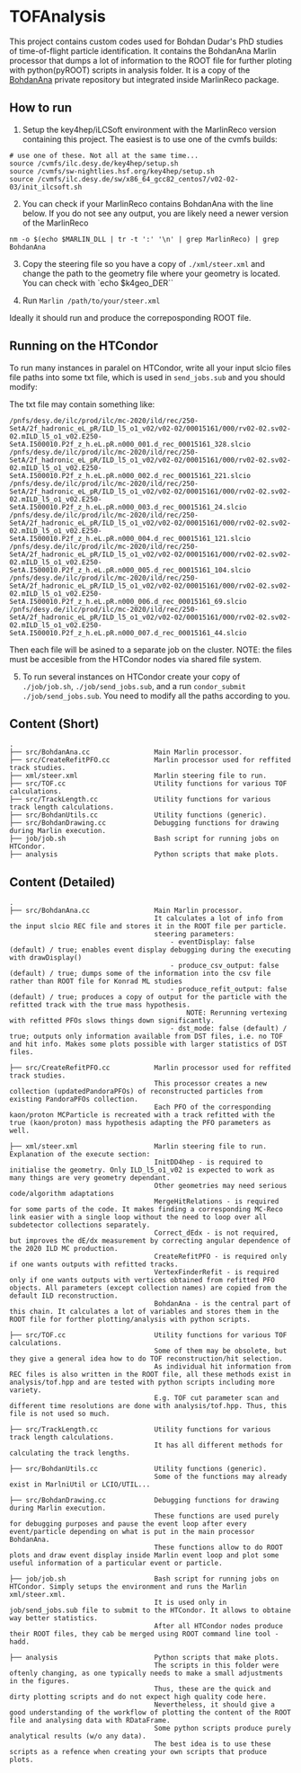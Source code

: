 # TOFAnalysis

This project contains custom codes used for Bohdan Dudar's PhD studies of time-of-flight particle identification.
It contains the BohdanAna Marlin processor that dumps a lot of information to the ROOT file for further ploting with python(pyROOT) scripts in analysis folder.
It is a copy of the [BohdanAna](https://github.com/dudarboh/BohdanAna/releases/tag/phd_end_add_to_marlinreco) private repository but integrated inside MarlinReco package.

## How to run

1. Setup the key4hep/iLCSoft environment with the MarlinReco version containing this project. The easiest is to use one of the cvmfs builds:

```
# use one of these. Not all at the same time...
source /cvmfs/ilc.desy.de/key4hep/setup.sh
source /cvmfs/sw-nightlies.hsf.org/key4hep/setup.sh
source /cvmfs/ilc.desy.de/sw/x86_64_gcc82_centos7/v02-02-03/init_ilcsoft.sh
```

2. You can check if your MarlinReco contains BohdanAna with the line below. If you do not see any output, you are likely need a newer version of the MarlinReco

```
nm -o $(echo $MARLIN_DLL | tr -t ':' '\n' | grep MarlinReco) | grep BohdanAna
```

3. Copy the steering file so you have a copy of `./xml/steer.xml` and change the path to the geometry file where your geometry is located. You can check with `echo $k4geo_DER``

4. Run ` Marlin /path/to/your/steer.xml `

Ideally it should run and produce the correposponding ROOT file.

## Running on the HTCondor

To run many instances in paralel on HTCondor, write all your input slcio files file paths into some txt file, which is used in `send_jobs.sub` and you should modify:

The txt file may contain something like:

```
/pnfs/desy.de/ilc/prod/ilc/mc-2020/ild/rec/250-SetA/2f_hadronic_eL_pR/ILD_l5_o1_v02/v02-02/00015161/000/rv02-02.sv02-02.mILD_l5_o1_v02.E250-SetA.I500010.P2f_z_h.eL.pR.n000_001.d_rec_00015161_328.slcio
/pnfs/desy.de/ilc/prod/ilc/mc-2020/ild/rec/250-SetA/2f_hadronic_eL_pR/ILD_l5_o1_v02/v02-02/00015161/000/rv02-02.sv02-02.mILD_l5_o1_v02.E250-SetA.I500010.P2f_z_h.eL.pR.n000_002.d_rec_00015161_221.slcio
/pnfs/desy.de/ilc/prod/ilc/mc-2020/ild/rec/250-SetA/2f_hadronic_eL_pR/ILD_l5_o1_v02/v02-02/00015161/000/rv02-02.sv02-02.mILD_l5_o1_v02.E250-SetA.I500010.P2f_z_h.eL.pR.n000_003.d_rec_00015161_24.slcio
/pnfs/desy.de/ilc/prod/ilc/mc-2020/ild/rec/250-SetA/2f_hadronic_eL_pR/ILD_l5_o1_v02/v02-02/00015161/000/rv02-02.sv02-02.mILD_l5_o1_v02.E250-SetA.I500010.P2f_z_h.eL.pR.n000_004.d_rec_00015161_121.slcio
/pnfs/desy.de/ilc/prod/ilc/mc-2020/ild/rec/250-SetA/2f_hadronic_eL_pR/ILD_l5_o1_v02/v02-02/00015161/000/rv02-02.sv02-02.mILD_l5_o1_v02.E250-SetA.I500010.P2f_z_h.eL.pR.n000_005.d_rec_00015161_104.slcio
/pnfs/desy.de/ilc/prod/ilc/mc-2020/ild/rec/250-SetA/2f_hadronic_eL_pR/ILD_l5_o1_v02/v02-02/00015161/000/rv02-02.sv02-02.mILD_l5_o1_v02.E250-SetA.I500010.P2f_z_h.eL.pR.n000_006.d_rec_00015161_69.slcio
/pnfs/desy.de/ilc/prod/ilc/mc-2020/ild/rec/250-SetA/2f_hadronic_eL_pR/ILD_l5_o1_v02/v02-02/00015161/000/rv02-02.sv02-02.mILD_l5_o1_v02.E250-SetA.I500010.P2f_z_h.eL.pR.n000_007.d_rec_00015161_44.slcio
```

Then each file will be asined to a separate job on the cluster.
NOTE: the files must be accesible from the HTCondor nodes via shared file system.

5. To run several instances on HTCondor create your copy of `./job/job.sh`, `./job/send_jobs.sub`, and a  run `condor_submit ./job/send_jobs.sub`. You need to modify all the paths according to you.


## Content (Short)

```
.
├── src/BohdanAna.cc                Main Marlin processor.
├── src/CreateRefitPFO.cc           Marlin processor used for reffited track studies.
├── xml/steer.xml                   Marlin steering file to run.
├── src/TOF.cc                      Utility functions for various TOF calculations.
├── src/TrackLength.cc              Utility functions for various track length calculations.
├── src/BohdanUtils.cc              Utility functions (generic).
├── src/BohdanDrawing.cc            Debugging functions for drawing during Marlin execution.
├── job/job.sh                      Bash script for running jobs on HTCondor.
├── analysis                        Python scripts that make plots.
```

## Content (Detailed)

```
.
├── src/BohdanAna.cc                Main Marlin processor.
                                    It calculates a lot of info from the input slcio REC file and stores it in the ROOT file per particle.
                                    steering parameters:
                                        - eventDisplay: false (default) / true; enables event display debugging during the executing with drawDisplay()
                                        - produce_csv_output: false (default) / true; dumps some of the information into the csv file rather than ROOT file for Konrad ML studies
                                        - produce_refit_output: false (default) / true; produces a copy of output for the particle with the refitted track with the true mass hypothesis.
                                            NOTE: Rerunning vertexing with refitted PFOs slows things down significantly.
                                        - dst_mode: false (default) / true; outputs only information available from DST files, i.e. no TOF and hit info. Makes some plots possible with larger statistics of DST files.

├── src/CreateRefitPFO.cc           Marlin processor used for reffited track studies.
                                    This processor creates a new collection (updatedPandoraPFOs) of reconstructed particles from existing PandoraPFOs collection.
                                    Each PFO of the corresponding kaon/proton MCParticle is recreated with a track refitted with the true (kaon/proton) mass hypothesis adapting the PFO parameters as well.

├── xml/steer.xml                   Marlin steering file to run. Explanation of the execute section:
                                    InitDD4hep - is required to initialise the geometry. Only ILD_l5_o1_v02 is expected to work as many things are very geometry dependant.
                                    Other geometries may need serious code/algorithm adaptations
                                    MergeHitRelations - is required for some parts of the code. It makes finding a corresponding MC-Reco link easier with a single loop without the need to loop over all subdetector collections separately.
                                    Correct_dEdx - is not required, but improves the dE/dx measurement by correcting angular dependence of the 2020 ILD MC production.
                                    CreateRefitPFO - is required only if one wants outputs with refitted tracks.
                                    VertexFinderRefit - is required only if one wants outputs with vertices obtained from refitted PFO objects. All parameters (except collection names) are copied from the default ILD reconstruction.
                                    BohdanAna - is the central part of this chain. It calculates a lot of variables and stores them in the ROOT file for forther plotting/analysis with python scripts.

├── src/TOF.cc                      Utility functions for various TOF calculations.
                                    Some of them may be obsolete, but they give a general idea how to do TOF reconstruction/hit selection.
                                    As individual hit information from REC files is also written in the ROOT file, all these methods exist in analysis/tof.hpp and are tested with python scripts including more variety.
                                    E.g. TOF cut parameter scan and different time resolutions are done with analysis/tof.hpp. Thus, this file is not used so much.

├── src/TrackLength.cc              Utility functions for various track length calculations.
                                    It has all different methods for calculating the track lengths.
                                    
├── src/BohdanUtils.cc              Utility functions (generic).
                                    Some of the functions may already exist in MarlniUtil or LCIO/UTIL...

├── src/BohdanDrawing.cc            Debugging functions for drawing during Marlin execution.
                                    These functions are used purely for debugging purposes and pause the event loop after every event/particle depending on what is put in the main processor BohdanAna.
                                    These functions allow to do ROOT plots and draw event display inside Marlin event loop and plot some useful information of a particular event or particle.

├── job/job.sh                      Bash script for running jobs on HTCondor. Simply setups the environment and runs the Marlin xml/steer.xml.
                                    It is used only in job/send_jobs.sub file to submit to the HTCondor. It allows to obtaine way better statistics.
                                    After all HTCondor nodes produce their ROOT files, they cab be merged using ROOT command line tool - hadd.

├── analysis                        Python scripts that make plots.
                                    The scripts in this folder were oftenly changing, as one typically needs to make a small adjustments in the figures.
                                    Thus, these are the quick and dirty plotting scripts and do not expect high quality code here.
                                    Nevertheless, it should give a good understanding of the workflow of plotting the content of the ROOT file and analysing data with RDataFrame.
                                    Some python scripts produce purely analytical results (w/o any data).
                                    The best idea is to use these scripts as a refence when creating your own scripts that produce plots.
```










